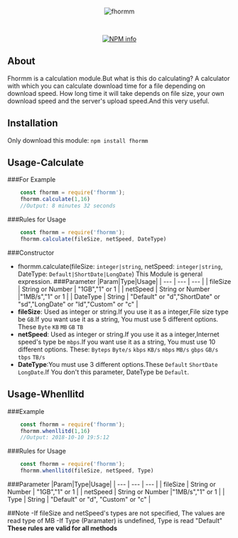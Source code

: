 <div align="center">
 <br />
 <p>
    <a><img src="https://i.hizliresim.com/zM9927.png" alt= "fhormm"></a>
 </p>    
 <br />   
 <p>
   <a href="https://nodei.co/npm/fhormm/"><img src="https://nodei.co/npm/fhormm.png" alt="NPM info"></a>
 </p>
</div>

## About
   Fhormm is a calculation module.But what is this do calculating?
   A calculator with which you can calculate download time for a file depending on download speed.
   How long time it will take depends on file size, your own download speed and the server's upload speed.And this very useful.

## Installation
Only download this module: `npm install fhormm`
## Usage-Calculate
###For Example
```js
    const fhormm = require('fhormm');
    fhormm.calculate(1,16)
    //Output: 8 minutes 32 seconds
```

###Rules for Usage
```js
    const fhormm = require('fhormm');
    fhormm.calculate(fileSize, netSpeed, DateType)
```
###Constructor
- fhormm.calculate(fileSize: `integer|string`, netSpeed: `integer|string`, DateType: `Default|ShortDate|LongDate`)
    This Module is general expression.
###Parameter
|Param|Type|Usage|
| --- | --- | --- |
| fileSize | String or Number | "1GB","1" or 1 |
| netSpeed | String or Number |"1MB/s","1" or 1 |
| DateType | String | "Default" or "d","ShortDate" or "sd","LongDate" or "ld","Custom" or "c" |
- **fileSize**: Used as integer or string.If you use it as a integer,File size type be `GB`.If you want use it as a string, You must use 5 different options. These `Byte` `KB` `MB` `GB` `TB`
- **netSpeed**: Used as integer or string.If you use it as a integer,Internet speed's type be `mbps`.If you want use it as a string, You must use 10 different options. These: `Byteps` `Byte/s` `kbps` `KB/s` `mbps` `MB/s` `gbps` `GB/s` `tbps` `TB/s`
- **DateType**:You must use 3 different options.These `Default` `ShortDate` `LongDate`.If You don't this parameter, DateType be `Default`.
## Usage-Whenllitd
###Example
```js
    const fhormm = require('fhormm');
    fhormm.whenllitd(1,16)
    //Output: 2018-10-10 19:5:12
```
###Rules for Usage
```js
    const fhormm = require('fhormm');
    fhormm.whenllitd(fileSize, netSpeed, Type)
```
###Parameter
|Param|Type|Usage|
| --- | --- | --- |
| fileSize | String or Number | "1GB","1" or 1 |
| netSpeed | String or Number |"1MB/s","1" or 1 |
| Type | String | "Default" or "d", "Custom" or "c" |

##Note
-If fileSize and netSpeed's types are not specified, The values ​​are read type of MB
-If Type (Paramater) is undefined, Type is read "Default"
**These rules are valid for all methods**